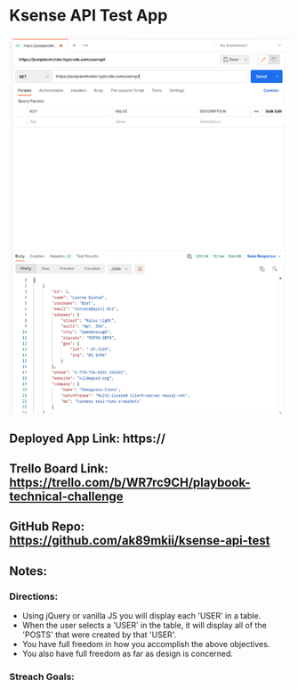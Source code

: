# Ksense API Test App

![Screenshot 01](01.png)

## Deployed App Link: https://

## Trello Board Link: https://trello.com/b/WR7rc9CH/playbook-technical-challenge

## GitHub Repo: https://github.com/ak89mkii/ksense-api-test

## Notes:
### Directions:
- Using jQuery or vanilla JS you will display each 'USER' in a table.
- When the user selects a 'USER' in the table, it will display all of the 'POSTS' that were created by that 'USER'. 
- You have full freedom in how you accomplish the above objectives.
- You also have full freedom as far as design is concerned.

### Streach Goals:
